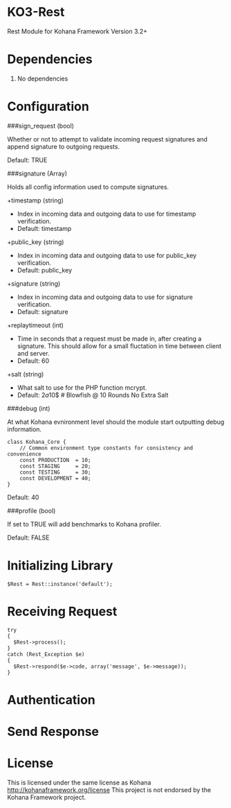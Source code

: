 KO3-Rest
========

Rest Module for Kohana Framework Version 3.2+

Dependencies
=========

1. No dependencies

Configuration
=========

###sign_request (bool)

Whether or not to attempt to validate incoming request signatures and append signature to outgoing requests.

Default: TRUE

###signature (Array)

Holds all config information used to compute signatures.

+timestamp (string)
   - Index in incoming data and outgoing data to use for timestamp verification.
   - Default: timestamp

+public_key (string)
- Index in incoming data and outgoing data to use for public_key verification.
- Default: public_key

+signature (string)
- Index in incoming data and outgoing data to use for signature verification.
- Default: signature

+replaytimeout (int)
- Time in seconds that a request must be made in, after creating a signature. This should allow for a small fluctation in time between client and server.
- Default: 60

+salt (string)
- What salt to use for the PHP function mcrypt.
- Default: $2a$10$ # Blowfish @ 10 Rounds No Extra Salt

###debug (int)

At what Kohana evnironment level should the module start outputting debug information. 

    class Kohana_Core {
        // Common environment type constants for consistency and convenience
    	const PRODUCTION  = 10;
    	const STAGING     = 20;
    	const TESTING     = 30;
    	const DEVELOPMENT = 40;
    }

Default: 40

###profile (bool)

If set to TRUE will add benchmarks to Kohana profiler.

Default: FALSE

Initializing Library
=========

`$Rest = Rest::instance('default');`

Receiving Request
=========
    try
    {
      $Rest->process();
    }
    catch (Rest_Exception $e)
    {
      $Rest->respond($e->code, array('message', $e->message));
    }

Authentication
=========


Send Response
=========


License
=========

This is licensed under the same license as Kohana
http://kohanaframework.org/license
This project is not endorsed by the Kohana Framework project.